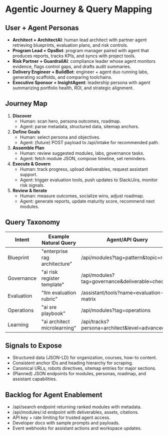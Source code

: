 ﻿# Agentic Journey & Query Mapping

## User + Agent Personas
- **Architect + ArchitectAI**: human lead architect with partner agent retrieving blueprints, evaluation plans, and risk controls.
- **Program Lead + OpsBot**: program manager paired with agent that produces reports, tracks KPIs, and syncs with project tools.
- **Risk Partner + GuardrailAI**: compliance leader whose agent monitors evidence, flags control gaps, and drafts audit summaries.
- **Delivery Engineer + BuildBot**: engineer + agent duo running labs, generating scaffolds, and comparing toolchains.
- **Executive Sponsor + InsightAgent**: leadership persona with agent summarizing portfolio health, ROI, and strategic alignment.

## Journey Map
1. **Discover**
   - Human: scan hero, persona outcomes, roadmap.
   - Agent: parse metadata, structured data, sitemap anchors.
2. **Define Goals**
   - Human: select persona and objectives.
   - Agent: (future) POST payload to /api/intake for recommended path.
3. **Assemble Plan**
   - Human: review suggested modules, labs, governance tasks.
   - Agent: fetch module JSON, compose timeline, set reminders.
4. **Execute & Govern**
   - Human: track progress, upload deliverables, request assistant support.
   - Agent: trigger evaluation tools, push updates to Slack/Jira, monitor risk signals.
5. **Review & Iterate**
   - Human: measure outcomes, socialize wins, adjust roadmap.
   - Agent: generate reports, update maturity score, recommend next modules.

## Query Taxonomy
| Intent | Example Natural Query | Agent/API Query |
| --- | --- | --- |
| Blueprint | "enterprise rag architecture" | /api/modules?tag=pattern&topic=rag |
| Governance | "ai risk register template" | /api/modules?tag=governance&deliverable=checklist |
| Evaluation | "llm evaluation rubric" | /assistant/tools?name=evaluation-matrix |
| Operations | "ai sre playbook" | /api/modules?tag=operations |
| Learning | "ai architect microlearning" | /api/tracks?persona=architect&level=advanced |

## Signals to Expose
- Structured data (JSON-LD) for organization, courses, how-to content.
- Consistent anchor IDs and heading hierarchy for scraping.
- Canonical URLs, robots directives, sitemap entries for major sections.
- (Planned) JSON endpoints for modules, personas, roadmap, and assistant capabilities.

## Backlog for Agent Enablement
- /api/search endpoint returning ranked modules with metadata.
- /api/modules/:id endpoint with deliverables, assets, citations.
- API key + rate limiting for trusted agent access.
- Developer docs with sample prompts and payloads.
- Event webhooks for assistant actions and workspace updates.